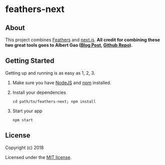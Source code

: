 # feathers-next

> 

## About

This project combines [Feathers](http://feathersjs.com) and [next.js](https://nextjs.org/). **All credit for combining these two great tools goes to Albert Gao ([Blog Post](http://www.albertgao.xyz/2018/02/04/how-to-do-server-side-rendering-with-feathersjs-and-nextjs/), [Github Repo](https://github.com/Albert-Gao/feathers-next-example)).**

## Getting Started

Getting up and running is as easy as 1, 2, 3.

1. Make sure you have [NodeJS](https://nodejs.org/) and [npm](https://www.npmjs.com/) installed.
2. Install your dependencies

    ```
    cd path/to/feathers-next; npm install
    ```

3. Start your app

    ```
    npm start
    ```

## License

Copyright (c) 2018

Licensed under the [MIT license](LICENSE).
